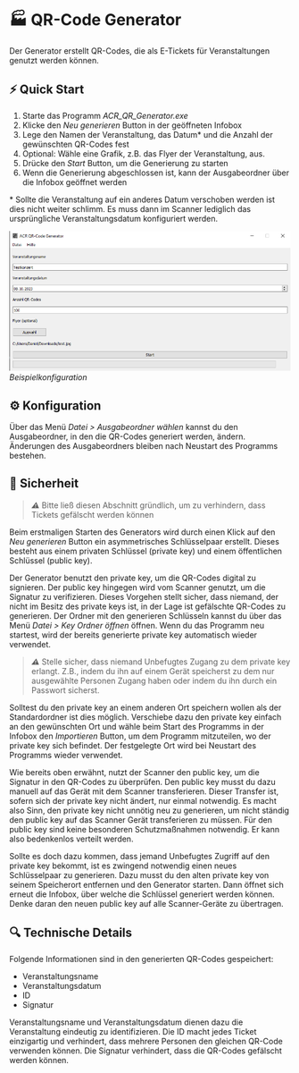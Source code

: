 # 🏭 QR-Code Generator

Der Generator erstellt QR-Codes, die als E-Tickets für Veranstaltungen genutzt werden können.

## ⚡ Quick Start

1. Starte das Programm *ACR_QR_Generator.exe*
2. Klicke den *Neu generieren* Button in der geöffneten Infobox
3. Lege den Namen der Veranstaltung, das Datum* und die Anzahl der gewünschten QR-Codes fest
4. Optional: Wähle eine Grafik, z.B. das Flyer der Veranstaltung, aus.
5. Drücke den *Start* Button, um die Generierung zu starten
6. Wenn die Generierung abgeschlossen ist, kann der Ausgabeordner über die Infobox geöffnet werden

\* Sollte die Veranstaltung auf ein anderes Datum verschoben werden ist dies nicht weiter schlimm. Es muss dann im Scanner lediglich das ursprüngliche Veranstaltungsdatum konfiguriert werden. 

![](images/generator_demo.png)
*Beispielkonfiguration*

## ⚙ Konfiguration

Über das Menü *Datei > Ausgabeordner wählen* kannst du den Ausgabeordner, in den die QR-Codes generiert werden, ändern. Änderungen des Ausgabeordners bleiben nach Neustart des Programms bestehen.

## 🔐 Sicherheit

> **_⚠️_** Bitte ließ diesen Abschnitt gründlich, um zu verhindern, dass Tickets gefälscht werden können

Beim erstmaligen Starten des Generators wird durch einen Klick auf den *Neu generieren* Button ein asymmetrisches Schlüsselpaar erstellt. Dieses besteht aus einem privaten Schlüssel (private key) und einem öffentlichen Schlüssel (public key).

Der Generator benutzt den private key, um die QR-Codes digital zu signieren. Der public key hingegen wird vom Scanner genutzt, um die Signatur zu verifizieren. Dieses Vorgehen stellt sicher, dass niemand, der nicht im Besitz des private keys ist, in der Lage ist gefälschte QR-Codes zu generieren. Der Ordner mit den generieren Schlüsseln kannst du über das Menü *Datei > Key Ordner öffnen* öffnen. Wenn du das Programm neu startest, wird der bereits generierte private key automatisch wieder verwendet.

> **_⚠️_** Stelle sicher, dass niemand Unbefugtes Zugang zu dem private key erlangt. Z.B., indem du ihn auf einem Gerät speicherst zu dem nur ausgewählte Personen Zugang haben oder indem du ihn durch ein Passwort sicherst.

Solltest du den private key an einem anderen Ort speichern wollen als der Standardordner ist dies möglich. Verschiebe dazu den private key einfach an den gewünschten Ort und wähle beim Start des Programms in der Infobox den *Importieren* Button, um dem Programm mitzuteilen, wo der private key sich befindet. Der festgelegte Ort wird bei Neustart des Programms wieder verwendet.

Wie bereits oben erwähnt, nutzt der Scanner den public key, um die Signatur in den QR-Codes zu überprüfen. Den public key musst du dazu manuell auf das Gerät mit dem Scanner transferieren. Dieser Transfer ist, sofern sich der private key nicht ändert, nur einmal notwendig. Es macht also Sinn, den private key nicht unnötig neu zu generieren, um nicht ständig den public key auf das Scanner Gerät transferieren zu müssen. Für den public key sind keine besonderen Schutzmaßnahmen notwendig. Er kann also bedenkenlos verteilt werden. 

Sollte es doch dazu kommen, dass jemand Unbefugtes Zugriff auf den private key bekommt, ist es zwingend notwendig einen neues Schlüsselpaar zu generieren. Dazu musst du den alten private key von seinem Speicherort entfernen und den Generator starten. Dann öffnet sich erneut die Infobox, über welche die Schlüssel generiert werden können. Denke daran den neuen public key auf alle Scanner-Geräte zu übertragen.

## 🔍 Technische Details
Folgende Informationen sind in den generierten QR-Codes gespeichert:
* Veranstaltungsname
* Veranstaltungsdatum
* ID
* Signatur

Veranstaltungsname und Veranstaltungsdatum dienen dazu die Veranstaltung eindeutig zu identifizieren. Die ID macht jedes Ticket einzigartig und verhindert, dass mehrere Personen den gleichen QR-Code verwenden können. Die Signatur verhindert, dass die QR-Codes gefälscht werden können.
